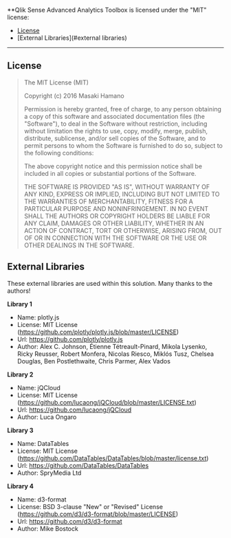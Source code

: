 **Qlik Sense Advanced Analytics Toolbox is licensed under the "MIT" license:

* [License](#license)
* [External Libraries](#external libraries)

---

## License

>
> The MIT License (MIT)
>
> Copyright (c) 2016 Masaki Hamano
>
> Permission is hereby granted, free of charge, to any person obtaining a copy
> of this software and associated documentation files (the "Software"), to deal
> in the Software without restriction, including without limitation the rights
> to use, copy, modify, merge, publish, distribute, sublicense, and/or sell
> copies of the Software, and to permit persons to whom the Software is
> furnished to do so, subject to the following conditions:
>
> The above copyright notice and this permission notice shall be included in all
> copies or substantial portions of the Software.
>
> THE SOFTWARE IS PROVIDED "AS IS", WITHOUT WARRANTY OF ANY KIND, EXPRESS OR
> IMPLIED, INCLUDING BUT NOT LIMITED TO THE WARRANTIES OF MERCHANTABILITY,
> FITNESS FOR A PARTICULAR PURPOSE AND NONINFRINGEMENT. IN NO EVENT SHALL THE
> AUTHORS OR COPYRIGHT HOLDERS BE LIABLE FOR ANY CLAIM, DAMAGES OR OTHER
> LIABILITY, WHETHER IN AN ACTION OF CONTRACT, TORT OR OTHERWISE, ARISING FROM,
> OUT OF OR IN CONNECTION WITH THE SOFTWARE OR THE USE OR OTHER DEALINGS IN THE
> SOFTWARE.
>

## External Libraries

These external libraries are used within this solution. Many thanks to the authors!

**Library 1**
* Name: plotly.js
* License: MIT License (https://github.com/plotly/plotly.js/blob/master/LICENSE)
* Url: https://github.com/plotly/plotly.js
* Author: Alex C. Johnson, Étienne Tétreault-Pinard, Mikola Lysenko, Ricky Reusser, Robert Monfera, Nicolas Riesco, Miklós Tusz, Chelsea Douglas, Ben Postlethwaite, Chris Parmer, Alex Vados

**Library 2**
* Name: jQCloud
* License: MIT License (https://github.com/lucaong/jQCloud/blob/master/LICENSE.txt)
* Url: https://github.com/lucaong/jQCloud
* Author: Luca Ongaro

**Library 3**
* Name: DataTables
* License: MIT License (https://github.com/DataTables/DataTables/blob/master/license.txt)
* Url: https://github.com/DataTables/DataTables
* Author: SpryMedia Ltd

**Library 4**
* Name: d3-format
* License: BSD 3-clause "New" or "Revised" License (https://github.com/d3/d3-format/blob/master/LICENSE)
* Url: https://github.com/d3/d3-format
* Author: Mike Bostock
